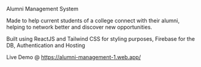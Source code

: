Alumni Management System

Made to help current students of a college connect with their alumni,
helping to network better and discover new opportunities.

Built using ReactJS and Tailwind CSS for styling purposes, 
Firebase for the DB, Authentication and Hosting

Live Demo @ https://alumni-management-1.web.app/
